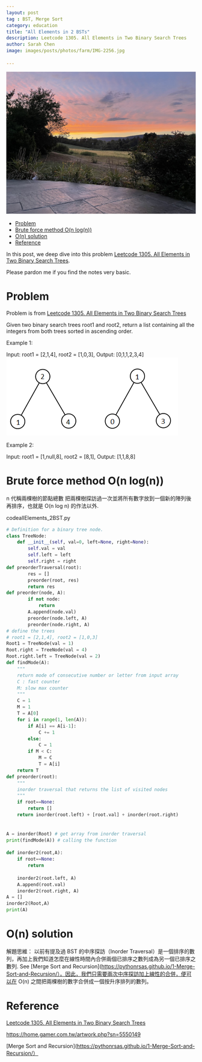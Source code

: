 ```yaml
---
layout: post
tag : BST, Merge Sort
category: education
title: "All Elements in 2 BSTs"
description: Leetcode 1305. All Elements in Two Binary Search Trees
author: Sarah Chen
image: images/posts/photos/farm/IMG-2256.jpg

---
```

![](../images/posts/photos/farm/IMG-2256.jpg)
- [Problem](#problem)
- [Brute force method O(n log(n))](#brute-force-method-on-logn)
- [O(n) solution](#on-solution)
- [Reference](#reference)

In this post, we deep dive into this problem [Leetcode 1305. All Elements in Two Binary Search Trees](https://leetcode.com/problems/all-elements-in-two-binary-search-trees/).  

Please pardon me if you find the notes very basic. 

# Problem 

Problem is from [Leetcode 1305. All Elements in Two Binary Search Trees](https://leetcode.com/problems/all-elements-in-two-binary-search-trees/)

Given two binary search trees root1 and root2, return a list containing all the integers from both trees sorted in ascending order.

Example 1:

Input: root1 = [2,1,4], root2 = [1,0,3],
Output: [0,1,1,2,3,4]
![allElements2BST](..\images\posts\allElements2BST.PNG)

Example 2:

Input: root1 = [1,null,8], root2 = [8,1],
Output: [1,1,8,8]
 
# Brute force method O(n log(n))
n 代稱兩棵樹的節點總數
把兩棵樹探訪過一次並將所有數字放到一個新的陣列後再排序，也就是 O(n log n) 的作法以外.

<div class="code-head"><span>code</span>allElements_2BST.py</div>

```python
# Definition for a binary tree node.
class TreeNode:
    def __init__(self, val=0, left=None, right=None):
        self.val = val
        self.left = left
        self.right = right
def preorderTraversal(root):
        res = []
        preorder(root, res)       
        return res
def preorder(node, A):
        if not node:
            return
        A.append(node.val)
        preorder(node.left, A)
        preorder(node.right, A)
# define the trees
# root1 = [2,1,4], root2 = [1,0,3]
Root1 = TreeNode(val = 1)        
Root.right = TreeNode(val = 4)
Root.right.left = TreeNode(val = 2)
def findMode(A):
    """
    return mode of consecutive number or letter from input array
    C : fast counter
    M: slow max counter
    """
    C = 1
    M = 1
    T = A[0]
    for i in range(1, len(A)):
        if A[i] == A[i-1]:
            C += 1
        else:
            C = 1
        if M < C:
            M = C
            T = A[i]
    return T
def preorder(root):
    """
    inorder traversal that returns the list of visited nodes
    """
    if root==None:
        return []
    return inorder(root.left) + [root.val] + inorder(root.right)


A = inorder(Root) # get array from inorder traversal
print(findMode(A)) # calling the function

def inorder2(root,A): 
    if root==None:
        return

    inorder2(root.left, A)
    A.append(root.val)
    inorder2(root.right, A)
A = []
inorder2(Root,A)
print(A)

```

# O(n) solution
解題思維：
以前有提及過 BST 的中序探訪（Inorder Traversal）是一個排序的數列，再加上我們知道怎麼在線性時間內合併兩個已排序之數列成為另一個已排序之數列. See [Merge Sort and Recursion](https://pythonrsas.github.io/1-Merge-Sort-and-Recursion/）。因此，我們只需要兩次中序探訪加上線性的合併，便可以在 O(n) 之間把兩棵樹的數字合併成一個按升序排列的數列。

# Reference

[Leetcode 1305. All Elements in Two Binary Search Trees](https://leetcode.com/problems/all-elements-in-two-binary-search-trees/)

https://home.gamer.com.tw/artwork.php?sn=5550149

[Merge Sort and Recursion](https://pythonrsas.github.io/1-Merge-Sort-and-Recursion/）